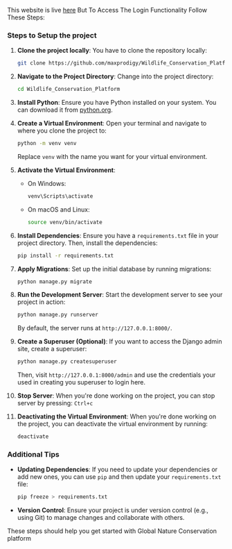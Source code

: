 This website is live [here](https://wildlife-conservation-platform-74hcyy70h-maxprodigys-projects.vercel.app/)
But To Access The Login Functionality Follow These Steps:
### Steps to Setup the project

1. **Clone the project locally**:
    You have to clone the repository locally:
    ```bash
    git clone https://github.com/maxprodigy/Wildlife_Conservation_Platform.git
    ```

2. **Navigate to the Project Directory**:
   Change into the project directory:

   ```bash
   cd Wildlife_Conservation_Platform
   ```

3. **Install Python**:
   Ensure you have Python installed on your system. You can download it from [python.org](https://www.python.org/downloads/).

4. **Create a Virtual Environment**:
   Open your terminal and navigate to where you clone the project to:

   ```bash
   python -m venv venv
   ```

   Replace `venv` with the name you want for your virtual environment.

5. **Activate the Virtual Environment**:
   - On Windows:

     ```bash
     venv\Scripts\activate
     ```

   - On macOS and Linux:

     ```bash
     source venv/bin/activate
     ```

6. **Install Dependencies**:
   Ensure you have a `requirements.txt` file in your project directory. Then, install the dependencies:

   ```bash
   pip install -r requirements.txt
   ```

7. **Apply Migrations**:
   Set up the initial database by running migrations:

   ```bash
   python manage.py migrate
   ```

8. **Run the Development Server**:
   Start the development server to see your project in action:

   ```bash
   python manage.py runserver
   ```

   By default, the server runs at `http://127.0.0.1:8000/`.

9. **Create a Superuser (Optional)**:
   If you want to access the Django admin site, create a superuser:

   ```bash
   python manage.py createsuperuser
   ```
   Then, visit `http://127.0.0.1:8000/admin` and use the credentials your used in creating you superuser to login here.

10. **Stop Server**:
    When you're done working on the project, you can stop server by pressing: `Ctrl+c`

11. **Deactivating the Virtual Environment**:
    When you're done working on the project, you can deactivate the virtual environment by running:

    ```bash
    deactivate
    ```

### Additional Tips

- **Updating Dependencies**:
  If you need to update your dependencies or add new ones, you can use `pip` and then update your `requirements.txt` file:

  ```bash
  pip freeze > requirements.txt
  ```

- **Version Control**:
  Ensure your project is under version control (e.g., using Git) to manage changes and collaborate with others.

These steps should help you get started with Global Nature Conservation platform
